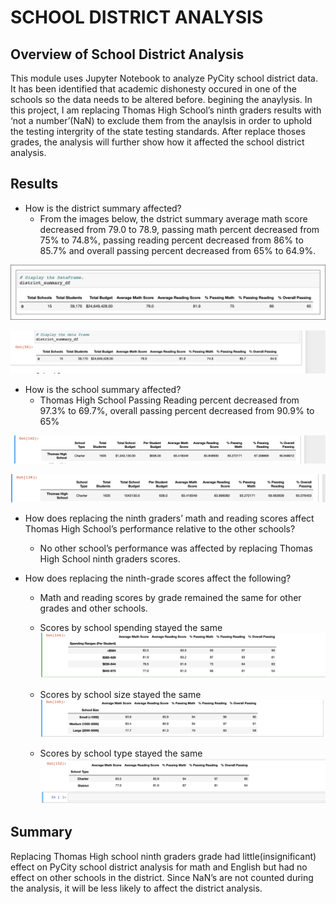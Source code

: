 # **SCHOOL DISTRICT ANALYSIS**

## **Overview of School District Analysis**

This module uses Jupyter Notebook to analyze PyCity school district data. It has been identified that academic dishonesty occured in one of the schools so the data needs to be altered  before. begining the anaylysis.
In this project, I am replacing Thomas High School’s ninth graders results with ‘not a number’(NaN) to exclude them from the anaylsis in order to uphold the testing intergrity of the state testing standards. After replace thoses grades, the analysis will further show how it affected the school district analysis.
 
## Results

- How is the district summary affected?
	- From the images below, the dstrict summary average math score decreased from 79.0 to 78.9, passing math percent decreased from 75% to 74.8%, passing reading percent decreased from 86% to 85.7% and overall passing percent decreased from 65% to 64.9%.

![Previous District summary](/Resources/Initial_district_summary.png)

![Updated District summary](/Resources/new_District_summary.png)

- How is the school summary affected?
	- Thomas High School Passing Reading percent decreased from 97.3% to 69.7%, overall passing percent decreased from 90.9% to 65%

![Thomas High school Summary](/Resources/Initial_THS_Summary.png)

![Updated District Summary](/Resources/New_THS_Summary.png)

- How does replacing the ninth graders’ math and reading scores affect Thomas High School’s performance relative to the other schools? 

	- No other school’s performance was affected by replacing Thomas High School ninth graders scores.

- How does replacing the ninth-grade scores affect the following?

	- Math and reading scores by grade remained the same for other grades and other schools. 
	- Scores by school spending stayed the same
![Scores by School Spending](/Resources/scores_by_school_spending.png)

	- Scores by school size stayed the same
![Scores by school size](/Resources/scores_by_school_size.png)

	- Scores by school type stayed the same
![Scores by school type](/Resources/scores_by_school_type.png)

## Summary
Replacing Thomas High school ninth graders grade had little(insignificant) effect on PyCity school district analysis for math and English but had no effect on other schools in the district. Since NaN’s are not counted during the analysis, it will be less likely to affect the district analysis.


